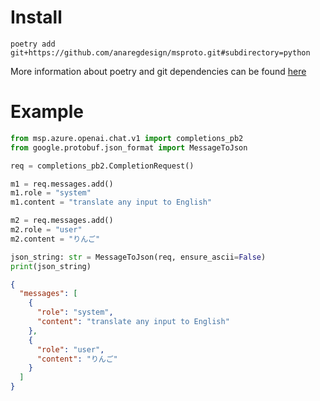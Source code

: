 # Install

```shell
poetry add git+https://github.com/anaregdesign/msproto.git#subdirectory=python
```
More information about poetry and git dependencies can be found [here](https://python-poetry.org/docs/dependency-specification/#git-dependencies)

# Example
```python
from msp.azure.openai.chat.v1 import completions_pb2
from google.protobuf.json_format import MessageToJson

req = completions_pb2.CompletionRequest()

m1 = req.messages.add()
m1.role = "system"
m1.content = "translate any input to English"

m2 = req.messages.add()
m2.role = "user"
m2.content = "りんご"

json_string: str = MessageToJson(req, ensure_ascii=False)
print(json_string)
```

```json
{
  "messages": [
    {
      "role": "system",
      "content": "translate any input to English"
    },
    {
      "role": "user",
      "content": "りんご"
    }
  ]
}
```

